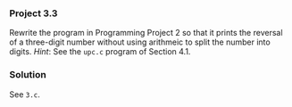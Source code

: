 ### Project 3.3
Rewrite the program in Programming Project 2 so that it prints the reversal of a
three-digit number without using arithmeic to split the number into digits.
*Hint*: See the `upc.c` program of Section 4.1.

### Solution
See `3.c`.
